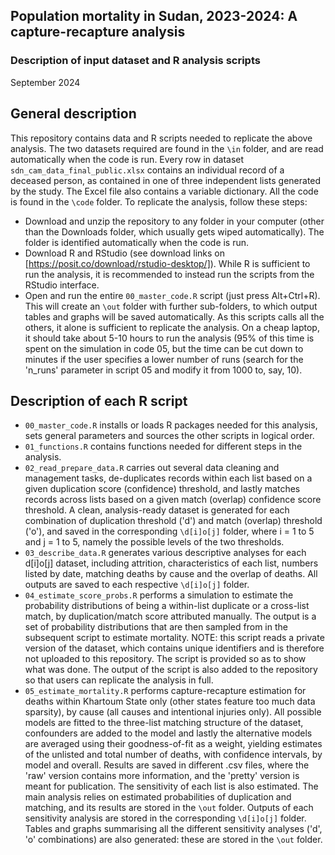 ## Population mortality in Sudan, 2023-2024: A capture-recapture analysis
### Description of input dataset and R analysis scripts
September 2024

## General description
This repository contains data and R scripts needed to replicate the above analysis. The two datasets required are found in the `\in` folder, and are read automatically when the code is run. Every row in dataset `sdn_cam_data_final_public.xlsx` contains an individual record of a deceased person, as contained in one of three independent lists generated by the study. The Excel file also contains a variable dictionary.
All the code is found in the `\code` folder. To replicate the analysis, follow these steps:
* Download and unzip the repository to any folder in your computer (other than the Downloads folder, which usually gets wiped automatically). The folder is identified automatically when the code is run.
* Download R and RStudio (see download links on [https://posit.co/download/rstudio-desktop/]). While R is sufficient to run the analysis, it is recommended to instead run the scripts from the RStudio interface.
* Open and run the entire `00_master_code.R` script (just press Alt+Ctrl+R). This will create an `\out` folder with further sub-folders, to which output tables and graphs will be saved automatically. As this scripts calls all the others, it alone is sufficient to replicate the analysis. On a cheap laptop, it should take about 5-10 hours to run the analysis (95% of this time is spent on the simulation in code 05, but the time can be cut down to minutes if the user specifies a lower number of runs (search for the 'n_runs' parameter in script 05 and modify it from 1000 to, say, 10).

## Description of each R script
* `00_master_code.R` installs or loads R packages needed for this analysis, sets general parameters and sources the other scripts in logical order.
* `01_functions.R` contains functions needed for different steps in the analysis.
* `02_read_prepare_data.R` carries out several data cleaning and management tasks, de-duplicates records within each list based on a given duplication score (confidence) threshold, and lastly matches records across lists based on a given match (overlap) confidence score threshold. A clean, analysis-ready dataset is generated for each combination of duplication threshold ('d') and match (overlap) threshold ('o'), and saved in the corresponding `\d[i]o[j]` folder, where i = 1 to 5 and j = 1 to 5, namely the possible levels of the two thresholds.
* `03_describe_data.R` generates various descriptive analyses for each d[i]o[j] dataset, including attrition, characteristics of each list, numbers listed by date, matching deaths by cause and the overlap of deaths. All outputs are saved to each respective `\d[i]o[j]` folder.
* `04_estimate_score_probs.R` performs a simulation to estimate the probability distributions of being a within-list duplicate or a cross-list match, by duplication/match score attributed manually. The output is a set of probability distributions that are then sampled from in the subsequent script to estimate mortality. NOTE: this script reads a private version of the dataset, which contains unique identifiers and is therefore not uploaded to this repository. The script is provided so as to show what was done. The output of the script is also added to the repository so that users can replicate the analysis in full.
* `05_estimate_mortality.R` performs capture-recapture estimation for deaths within Khartoum State only (other states feature too much data sparsity), by cause (all causes and intentional injuries only). All possible models are fitted to the three-list matching structure of the dataset, confounders are added to the model and lastly the alternative models are averaged using their goodness-of-fit as a weight, yielding estimates of the unlisted and total number of deaths, with confidence intervals, by model and overall. Results are saved in different .csv files, where the 'raw' version contains more information, and the 'pretty' version is meant for publication. The sensitivity of each list is also estimated. The main analysis relies on estimated probabilities of duplication and matching, and its results are stored in the `\out` folder. Outputs of each sensitivity analysis are stored in the corresponding `\d[i]o[j]` folder. Tables and graphs summarising all the different sensitivity analyses ('d', 'o' combinations) are also generated: these are stored in the `\out` folder.

